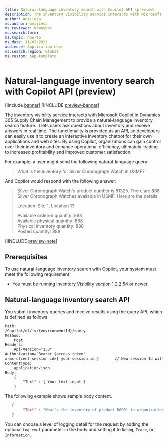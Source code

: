 ```yaml
---
title: Natural-language inventory search with Copilot API (preview)
description: The inventory visibility service interacts with Microsoft Copilot to provide a natural-language inventory search function. The functionality is implemented as an API, so developers can easily integrate it into their own applications and web sites. 
author: Weijiesa
ms.author: weijiesa
ms.reviewer: kamaybac
ms.search.form:
ms.topic: how-to
ms.date: 11/07/2023
audience: Application User
ms.search.region: Global
ms.custom: bap-template
---
```



# Natural-language inventory search with Copilot API (preview)

[!include [banner](../includes/banner.md)]
[!INCLUDE [preview-banner](../includes/preview-banner.md)]

<!-- KFM: Preview until further notice -->

The inventory visibility service interacts with Microsoft Copilot in Dynamics 365 Supply Chain Management to provide a natural-language inventory search feature. It lets users ask questions about inventory and receive answers in real time. The functionality is provided as an API, so developers can easily use it to create an interactive inventory chatbot for their own applications and web sites. By using Copilot, organizations can gain control over their inventory and enhance operational efficiency, ultimately leading to increased profitability and improved customer satisfaction.

For example, a user might send the following natural-language query:

> What is the inventory for Silver Chronograph Watch in USMF?

And Copilot would respond with the following answer:

> Silver Chronograph Watch's product number is 81325. There are 888 Silver Chronograph Watches available in USMF. Here are the details:
>
> Location: Site 1, Location 13
>
> Available ordered quantity: 888<br>
> Available physical quantity: 888<br>
> Physical inventory quantity: 888<br>
> Posted quantity: 888

[!INCLUDE [preview-note](../includes/preview-note.md)]

## Prerequisites

To use natural-language inventory search with Copilot, your system must meet the following requirement:

- You must be running Inventory Visibility version 1.2.2.54 or newer.

## Natural-language inventory search API

You submit inventory queries and receive results using the query API, which is defined as follows

```txt
Path:
/Copilot/nl/iv/{environmentId}/query
Method:
    Post
Headers:
    Api-Version="1.0"
Authorization="Bearer $access_token"
x-ms-client-session-id={ your session id }       // New session Id will clear chat history. 
ContentType:
    application/json
Body:
    {
        "Text" : { Your text input }
    }
```

The following example shows sample body content.

```json
   {
        "Text" : "What's the inventory of product D0001 in organization USMF, site 1, location 11?"
   }
```

You can choose a level of logging detail for the request by adding the optional `LogLevel` parameter in the body and setting it to `Debug`, `Trace`, or `Information`.
